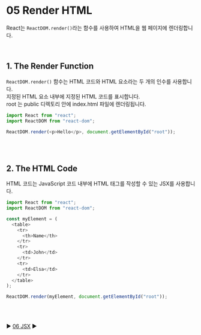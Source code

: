 # 05 Render HTML

React는 `ReactDOM.render()`라는 함수를 사용하여 HTML을 웹 페이지에 렌더링합니다.

<br/>

## 1. The Render Function

`ReactDOM.render()` 함수는 HTML 코드와 HTML 요소라는 두 개의 인수를 사용합니다.  
지정된 HTML 요소 내부에 지정된 HTML 코드를 표시합니다.  
root 는 public 디렉토리 안에 index.html 파일에 렌더링됩니다.

```javascript
import React from "react";
import ReactDOM from "react-dom";

ReactDOM.render(<p>Hello</p>, document.getElementById("root"));
```

<br/>
<br/>

## 2. The HTML Code

HTML 코드는 JavaScript 코드 내부에 HTML 태그를 작성할 수 있는 JSX를 사용합니다.

```javascript
import React from "react";
import ReactDOM from "react-dom";

const myElement = (
  <table>
    <tr>
      <th>Name</th>
    </tr>
    <tr>
      <td>John</td>
    </tr>
    <tr>
      <td>Elsa</td>
    </tr>
  </table>
);

ReactDOM.render(myElement, document.getElementById("root"));
```

<br/>
<br/>

:arrow_forward: [06 JSX](./06%20JSX.md) :arrow_forward:
